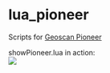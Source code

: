 # lua_pioneer
Scripts for [Geoscan Pioneer](https://www.geoscan.aero/ru/products/pioneer/) <br/>

showPioneer.lua in action: <br/>
[![](https://i.ytimg.com/vi/u8_oiZETqPE/hqdefault.jpg?sqp=-oaymwEZCPYBEIoBSFXyq4qpAwsIARUAAIhCGAFwAQ==&rs=AOn4CLBNvpiERYZIoUUNCE-tMfwug_bCbw)](https://youtu.be/u8_oiZETqPE "")
